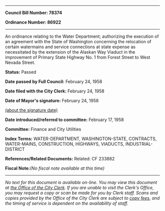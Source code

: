

********

**Council Bill Number: 78374**
   
**Ordinance Number: 86922**
********

 An ordinance relating to the Water Department; authorizing the execution of an agreement with the State of Washington concerning the relocation of certain watermains and service connections at state expense as necessitated by the extension of the Alaskan Way Viaduct in the improvement of Primary State Highway No. 1 from Forest Street to West Nevada Street.

**Status:** Passed
   
**Date passed by Full Council:** February 24, 1958
   
**Date filed with the City Clerk:** February 24, 1958
   
**Date of Mayor's signature:** February 24, 1958
   
[(about the signature date)](/~public/approvaldate.htm)
   
   
   
**Date introduced/referred to committee:** February 17, 1958
   
**Committee:** Finance and City Utilities
   
   
**Index Terms:** WATER-DEPARTMENT, WASHINGTON-STATE, CONTRACTS, WATER-MAINS, CONSTRUCTION, HIGHWAYS, VIADUCTS, INDUSTRIAL-DISTRICT

**References/Related Documents:** Related: CF 233882

**Fiscal Note:**_(No fiscal note available at this time)_
********

_No text for this document is available on-line. You may view this document at [the Office of the City Clerk](http://www.seattle.gov/leg/clerk/contactUs.htm). If you are unable to visit the Clerk's Office, you may request a copy or scan be made for you by Clerk staff. Scans and copies provided by the Office of the City Clerk are subject to [copy fees](http://clerk.seattle.gov/~public/clerkfees.htm), and the timing of service is dependent on the availability of staff._

